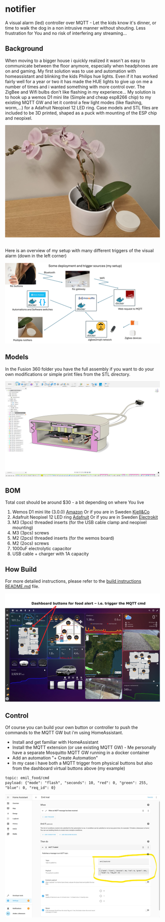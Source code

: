 # notifier
A visual alarm (led) controller over MQTT - Let the kids know it's dinner, or time to walk the dog in a non intrusive manner without shouting. Less frustration for You and no risk of interfering any streaming... 

## Background
When moving to a bigger house i quickly realized it wasn't as easy to communicate between the floor anymore, especially when headphones are on and gaming. My first solution was to use and automation with homeassistant and blinking the kids Philips hue lights. Even if it has worked fairly well for a year or two it has made the HUE lights to give up on me a number of times and i wanted something with more control over. The ZigBee and Wifi bulbs don't like flashing in my experience... My solution is to hook up a wemos D1 mini lite (Simple and cheap esp8266 chip) to my existing MQTT GW and let it control a few light modes (like flashing, worm,...) for a Adafruit Neopixel 12 LED ring. Case models and STL files are included to be 3D printed, shaped as a puck with mounting of the ESP chip and neopixel.

![5](https://github.com/boanjo/boanjo.github.io/blob/master/notifier11.jpg?raw=true "Notifier") <br><br>

Here is an overview of my setup with many different triggers of the visual alarm (down in the left corner)

![1](https://github.com/boanjo/boanjo.github.io/blob/master/notifier15.jpg?raw=true "My setup")



## Models
In the Fusion 360 folder you have the full assembly if you want to do your own modifications or simple print files from the STL directory.<br>

![2](https://github.com/boanjo/boanjo.github.io/blob/master/notifier12.jpg?raw=true "Fusion 360 Model")

## BOM
Total cost should be around $30 - a bit depending on where You live
1. Wemos D1 mini lite (3.0.0) [Amazon](https://www.amazon.se/AZDelivery-ESP8266EX-WLAN-modul-kompatibel-inklusive/dp/B08BTRPMV1/ref=asc_df_B08BTRPMV1/?tag=shpngadsglede-21&linkCode=df0&hvadid=476429357278&hvpos=&hvnetw=g&hvrand=13859086852657585496&hvpone=&hvptwo=&hvqmt=&hvdev=c&hvdvcmdl=&hvlocint=&hvlocphy=1012321&hvtargid=pla-991254816887&mcid=9c4e8c5c234d3adea85e26105b407f85&th=1) Or if you are in Sweden [Kjell&Co](https://www.kjell.com/se/produkter/el-verktyg/elektronik/utvecklingskit/arduino/utvecklingskort/luxorparts-wemos-d1-mini-utvecklingskort-p87294)
2. Adafruit Neopixel 12 LED ring [Adafruit](https://www.adafruit.com/product/1643) Or if you are in Sweden [Electrokit ](https://www.electrokit.com/neopixel-ring-12-rgb-leds-37mm)
3. M3 (3pcs) threaded inserts (for the USB cable clamp and neopixel mounting)
4. M3 (3pcs) screws
5. M2 (2pcs) threaded inserts (for the wemos board)
6. M2 (2ocs) screws
7. 1000uF electrolytic capacitor
8. USB cable + charger with 1A capacity

## How Build
For more detailed instructions, please refer to the [build instructions README.md](https://github.com/boanjo/notifier/blob/main/build_instructions/README.md) file.

![3](https://github.com/boanjo/boanjo.github.io/blob/master/notifier14.jpg?raw=true "HomeAssistant dashboard")

## Control 
Of course you can build your own button or controller to push the commands to the MQTT GW but i'm using HomeAssistant. 
* Install and get familiar with HomeAssistant
* Install the MQTT extension (or use existing MQTT GW) - Me personally have a separate Mosquitto MQTT GW running in a docker container 
* Add an automation "+ Create Automation"
* In my case i have both a MQTT trigger from physical buttons but also from the dashboard virtual buttons above (my example)
```
topic: emil_food/cmd
payload: {"mode": "flash", "seconds": 10, "red": 0, "green": 255, "blue": 0, "req_id": 0}
```
![4](https://github.com/boanjo/boanjo.github.io/blob/master/notifier13.jpg?raw=true "Automation")



